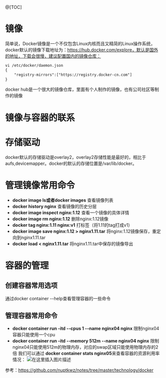 @[TOC]
# 镜像
简单说，Docker镜像是一个不仅包含Linux内核而且又精简的Linux操作系统，docker默认的镜像下载地址为：https://hub.docker.com/explore，默认是国外的地址，下载会很慢，建议配置国内的镜像仓库：
```xml
vi /etc/docker/daemon.json
{
	"registry-mirrors":["https://registry.docker-cn.com"]
}
```
docker hub是一个很大的镜像仓库，里面有个人制作的镜像，也有公司社区等制作的镜像
# 镜像与容器的联系

# 存储驱动
docker默认的存储驱动是overlay2，overlay2存储性能是最好的，相比于aufs,devicemapper。docker的默认的存储位置是/var/lib/docker。
# 管理镜像常用命令
 - **docker image ls或者docker images**
查看镜像列表
 - **docker history nginx**
查看镜像的历史分层
 -  **docker image inspect nginx:1.12**
查看一个镜像的具体详情
 - **docker image rm nginx:1.12**
删除nginx:1.12镜像
 - **docker tag nginx:1.11 nginx:v1**
打标签（将1.11的tag打成v1）
 - **docker image save nginx:1.12 > nginx1.11.tar**
将nginx:1.12镜像保存，重定向到nginx1.11.tar
 - **docker load < nginx1.11.tar**
将nginx1.11.tar中保存的镜像导出
# 容器的管理
## 创建容器常用选项
通过docker container --help查看管理容器的一些命令
## 管理容器常用命令
 - **docker container run -itd --cpus 1 --name nginx04 nginx**
限制nginx04 容器只能使用一个cpu 
 - **docker container run -itd --memory 512m --name nginx04 nginx** 
限制nginx04只能使用512m的物理内存，对应的swap区域只能使用物理内存的2倍
我们可以通过 **docker container stats nginx05**来查看容器的资源利用率情况：
![在这里插入图片描述](https://img-blog.csdnimg.cn/20200122074205290.png)

参考：https://github.com/nuptkwz/notes/tree/master/technology/docker